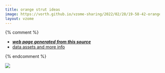 ```yaml
---
title: orange strut ideas
image: https://vorth.github.io/vzome-sharing/2022/02/28/19-58-42-orange-strut-ideas/orange-strut-ideas.png
layout: vzome
---
```


{% comment %}
 - [***web page generated from this source***][post]
 - [data assets and more info][github]

[post]: <https://vorth.github.io/vzome-sharing/2022/02/28/orange-strut-ideas-19-58-42.html>
[github]: <https://github.com/vorth/vzome-sharing/tree/main/2022/02/28/19-58-42-orange-strut-ideas/>
{% endcomment %}

<vzome-viewer style="width: 100%; height: 65vh;"
       src="https://vorth.github.io/vzome-sharing/2022/02/28/19-58-42-orange-strut-ideas/orange-strut-ideas.vZome" >
  <img src="https://vorth.github.io/vzome-sharing/2022/02/28/19-58-42-orange-strut-ideas/orange-strut-ideas.png" />
</vzome-viewer>